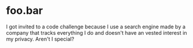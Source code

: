# foo.bar

I got invited to a code challenge because I use a search engine made by a company that tracks everything I do and doesn't have an vested interest in my privacy. Aren't I special?

